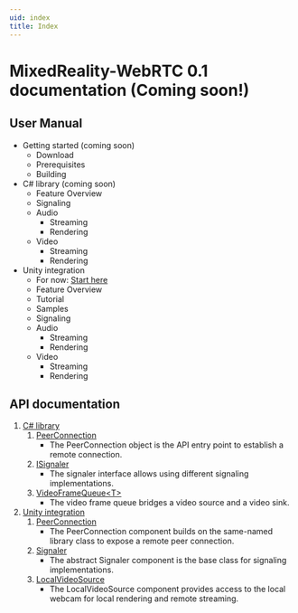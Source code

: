 ```yaml
---
uid: index
title: Index
---
```

# MixedReality-WebRTC 0.1 documentation (Coming soon!)

## User Manual

- Getting started (coming soon)
  - Download
  - Prerequisites
  - Building
- C# library (coming soon)
  - Feature Overview
  - Signaling
  - Audio
    - Streaming
    - Rendering
  - Video
    - Streaming
    - Rendering
- Unity integration
  - For now: <a href="https://microsoft.github.io/MixedReality-WebRTC/manual/helloworld-unity.html">Start here</a>
  - Feature Overview
  - Tutorial
  - Samples
  - Signaling
  - Audio
    - Streaming
    - Rendering
  - Video
    - Streaming
    - Rendering

## API documentation

1. [C# library](xref:Microsoft.MixedReality.WebRTC)
   1. [PeerConnection](xref:Microsoft.MixedReality.WebRTC.PeerConnection)
      - The PeerConnection object is the API entry point to establish a remote connection.
   2. [ISignaler](xref:Microsoft.MixedReality.WebRTC.ISignaler)
      - The signaler interface allows using different signaling implementations.
   4. [VideoFrameQueue\<T\>](xref:Microsoft.MixedReality.WebRTC.VideoFrameQueue`1)
      - The video frame queue bridges a video source and a video sink.
2. [Unity integration](xref:Microsoft.MixedReality.WebRTC.Unity)
   1. [PeerConnection](xref:Microsoft.MixedReality.WebRTC.Unity.PeerConnection)
      - The PeerConnection component builds on the same-named library class to expose a remote peer connection.
   2. [Signaler](xref:Microsoft.MixedReality.WebRTC.Unity.Signaler)
      - The abstract Signaler component is the base class for signaling implementations.
   3. [LocalVideoSource](xref:Microsoft.MixedReality.WebRTC.Unity.LocalVideoSource)
      - The LocalVideoSource component provides access to the local webcam for local rendering and remote streaming.
